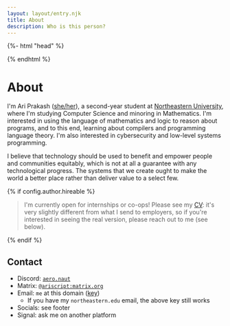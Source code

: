 ```yaml
---
layout: layout/entry.njk
title: About
description: Who is this person?
---
```


{%- html "head" %}

<meta name="og:type" content="profile" />
<meta name="profile:first_name" content="Ari" />
<meta name="profile:last_name" content="Prakash" />
<meta name="profile:username" content="ariscript" />
<meta name="profile:gender" content="female" />

{% endhtml %}

# About

I'm Ari Prakash
(<a href="https://en.pronouns.page/@ariscript" data-external-link="true" target="_blank"><span class="pride trans">she/her</span></a>),
a second-year student at [Northeastern University](https://northeastern.edu),
where I'm studying Computer Science and minoring in Mathematics. I'm interested
in using the language of mathematics and logic to reason about programs, and to
this end, learning about compilers and programming language theory. I'm also
interested in cybersecurity and low-level systems programming.

I believe that technology should be used to benefit and empower people and
communities equitably, which is not at all a guarantee with any technological
progress. The systems that we create ought to make the world a better place
rather than deliver value to a select few.

{% if config.author.hireable %}

> I'm currently open for internships or co-ops! Please see my [CV](/cv): it's
> very slightly different from what I send to employers, so if you're interested
> in seeing the real version, please reach out to me (see below).

{% endif %}

## Contact

- Discord: [`aero.naut`](https://discord.com/users/564930157371195437)
- Matrix: [`@ariscript:matrix.org`](https://matrix.to/#/@ariscript:matrix.org)
- Email: `me` at this domain ([key](/pgp.asc))
    - If you have my `northeastern.edu` email, the above key still works
- Socials: see footer
- Signal: ask me on another platform
